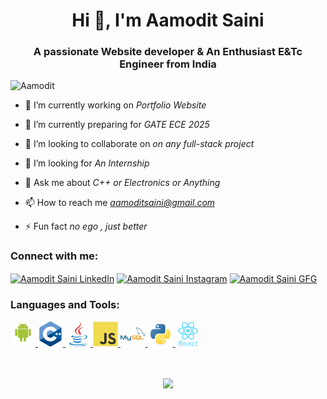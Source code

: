 <h1 align="center">Hi 👋, I'm Aamodit Saini</h1>
<h3 align="center">A passionate Website developer & An Enthusiast E&Tc Engineer from India</h3>
<p align="left"> <img src="https://komarev.com/ghpvc/?username=Aamodit&label=Profile%20views&color=0e75b6&style=flat" alt="Aamodit" /> </p>

- 🔭 I’m currently working on *Portfolio Website*

- 🌱 I’m currently preparing for *GATE ECE 2025*

- 👯 I’m looking to collaborate on *on any full-stack project*

- 🤝 I’m looking for *An Internship*

- 💬 Ask me about *C++ or Electronics or Anything*

- 📫 How to reach me *aamoditsaini@gmail.com*

- ⚡ Fun fact *no ego , just better*

<h3 align="left">Connect with me:</h3>
<p align="left">
<a href="https://www.linkedin.com/in/aamoditsaini/" target="blank"><img align="center" src="https://raw.githubusercontent.com/rahuldkjain/github-profile-readme-generator/master/src/images/icons/Social/linked-in-alt.svg" alt="Aamodit Saini LinkedIn" height="30" width="40" /></a>
<a href="https://instagram.com/aamodit_" target="blank"><img align="center" src="https://raw.githubusercontent.com/rahuldkjain/github-profile-readme-generator/master/src/images/icons/Social/instagram.svg" alt="Aamodit Saini Instagram" height="30" width="40" /></a>
<a href="https://www.geeksforgeeks.org/user/aamodit9uw4/" target="blank"><img align="center" src="https://raw.githubusercontent.com/rahuldkjain/github-profile-readme-generator/master/src/images/icons/Social/geeks-for-geeks.svg" alt="Aamodit Saini GFG" height="30" width="40" /></a>
</p>

<h3 align="left">Languages and Tools:</h3>
<p align="left">
        <a href="https://developer.android.com" target="_blank" rel="noreferrer"> <img src="https://raw.githubusercontent.com/devicons/devicon/master/icons/android/android-original-wordmark.svg" alt="android" width="40" height="40"/> </a>
        <a href="https://www.w3schools.com/cpp/" target="_blank" rel="noreferrer"> <img src="https://raw.githubusercontent.com/devicons/devicon/master/icons/cplusplus/cplusplus-original.svg" alt="cplusplus" width="40" height="40"/> </a>
        <a href="https://www.java.com" target="_blank" rel="noreferrer"> <img src="https://raw.githubusercontent.com/devicons/devicon/master/icons/java/java-original.svg" alt="java" width="40" height="40"/> </a> <a href="https://developer.mozilla.org/en-US/docs/Web/JavaScript" target="_blank" rel="noreferrer"> <img src="https://raw.githubusercontent.com/devicons/devicon/master/icons/javascript/javascript-original.svg" alt="javascript" width="40" height="40"/> </a>
        <a href="https://www.mysql.com/" target="_blank" rel="noreferrer"> <img src="https://raw.githubusercontent.com/devicons/devicon/master/icons/mysql/mysql-original-wordmark.svg" alt="mysql" width="40" height="40"/> </a>
        <a href="https://www.python.org" target="_blank" rel="noreferrer"> <img src="https://raw.githubusercontent.com/devicons/devicon/master/icons/python/python-original.svg" alt="python" width="40" height="40"/> </a> 
        <a href="https://reactjs.org/" target="_blank" rel="noreferrer"> <img src="https://raw.githubusercontent.com/devicons/devicon/master/icons/react/react-original-wordmark.svg" alt="react" width="40" height="40"/> </a>
</p>
<p align="center">
        <br><br>
        <a href="https://count.getloli.com/"><img src="https://count.getloli.com/get/@:Aamodit"></a>
</p>
